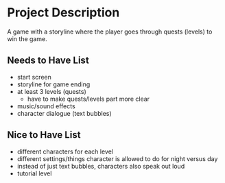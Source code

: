 # Project Description

A game with a storyline where the player goes through quests (levels) to win the game.

## Needs to Have List

- start screen
- storyline for game ending
- at least 3 levels (quests)
    - have to make quests/levels part more clear
- music/sound effects
- character dialogue (text bubbles)


## Nice to Have List

- different characters for each level
- different settings/things character is allowed to do for night versus day
- instead of just text bubbles, characters also speak out loud
- tutorial level